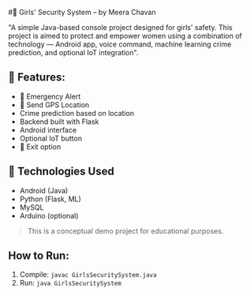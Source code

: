 
#👧 Girls' Security System – by Meera Chavan

"A simple Java-based console project designed for girls' safety.
This project is aimed to protect and empower women using a combination of technology — Android app, voice command, machine learning crime prediction, and optional IoT integration".


## 🔐 Features:
- 🚨 Emergency Alert
- 📍 Send GPS Location
- Crime prediction based on location
- Backend built with Flask
- Android interface
- Optional IoT button
-  👋 Exit option
  
## 🧠 Technologies Used
- Android (Java)
- Python (Flask, ML)
- MySQL
- Arduino (optional)

> This is a conceptual demo project for educational purposes.

## How to Run:
1. Compile: `javac GirlsSecuritySystem.java`
2. Run: `java GirlsSecuritySystem`
